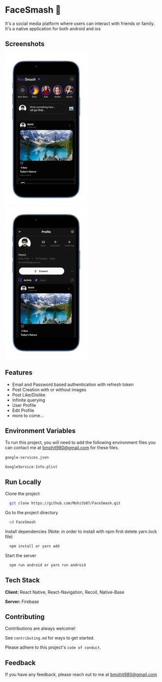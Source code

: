 # FaceSmash 🧋

It's a social media platform where users can interact with friends or family. It's a native application for both android and ios

## Screenshots

![App Screenshot](./assets/mockups/m2.png) ![App Screenshot](./assets/mockups/m3.png)

## Features

- Email and Password based authentication with refresh token
- Post Creation with or without images
- Post Like/Dislike
- Infinite querying
- User Profile
- Edit Profile
- more to come...

## Environment Variables

To run this project, you will need to add the following environment files you can contact me at bmohit980@gmail.com for these files.

`google-services.json`

`GoogleService-Info.plist`

## Run Locally

Clone the project

```bash
  git clone https://github.com/Mohitb07/FaceSmash.git
```

Go to the project directory

```bash
  cd FaceSmash
```

Install dependencies (Note: in order to install with npm first delete yarn.lock file)

```bash
  npm install or yarn add
```

Start the server

```bash
  npm run android or yarn run android
```

## Tech Stack

**Client:** React Native, React-Navigation, Recoil, Native-Base

**Server:** Firebase

## Contributing

Contributions are always welcome!

See `contributing.md` for ways to get started.

Please adhere to this project's `code of conduct`.

## Feedback

If you have any feedback, please reach out to me at bmohit980@gmail.com
